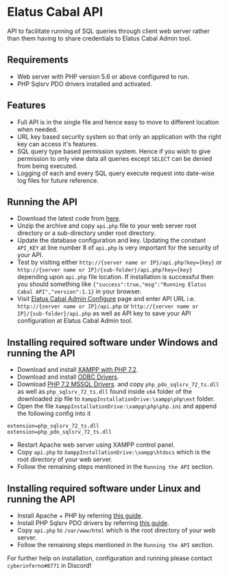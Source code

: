 # Elatus Cabal API
API to facilitate running of SQL queries through client web server rather than them having to share credentials to 
Elatus Cabal Admin tool.

## Requirements

* Web server with PHP version 5.6 or above configured to run.
* PHP Sqlsrv PDO drivers installed and activated.

## Features
* Full API is in the single file and hence easy to move to different location when needed.
* URL key based security system so that only an application with the right key can access it's features.
* SQL query type based permission system. 
Hence if you wish to give permission to only view data all queries except ``SELECT`` can be denied from being executed.
* Logging of each and every SQL query execute request into date-wise log files for future reference.

## Running the API
* Download the latest code from [here](https://github.com/Elatus-Gaming/elatus-cabal-api/archive/master.zip).
* Unzip the archive and copy ``api.php`` file to your web server root directory or a sub-directory under root directory.
* Update the database configuration and key. 
Updating the constant ``API_KEY`` at line number 8 of ``api.php`` is very important for the security of your API.
* Test by visiting either ``http://{server name or IP}/api.php?key={key}`` or ``http://{server name or IP}/{sub-folder}/api.php?key={key}`` 
depending upon ``api.php`` file location. If installation is successful then you should something like ``{"success":true,"msg":"Running Elatus Cabal API","version":1.1}`` in your browser.
* Visit [Elatus Cabal Admin Configure](https://cabal.elat.us/configure) page and enter API URL i.e. 
``http://{server name or IP}/api.php`` or ``http://{server name or IP}/{sub-folder}/api.php`` 
as well as API key to save your API configuration at Elatus Cabal Admin tool.

## Installing required software under Windows and running the API

* Download and install [XAMPP with PHP 7.2](https://www.apachefriends.org/xampp-files/7.2.18/xampp-windows-x64-7.2.18-1-VC15-installer.exe).
* Download and install [ODBC Drivers](https://www.microsoft.com/en-us/download/details.aspx?id=36434).
* Download [PHP 7.2 MSSQL Drivers](https://github.com/microsoft/msphpsql/releases/download/v5.6.1/Windows-7.2.zip). 
  and copy `php_pdo_sqlsrv_72_ts.dll` as well as `php_sqlsrv_72_ts.dll` found inside `x64` folder of the downloaded
  zip file to `XamppInstallationDrive:\xampp\php\ext` folder.
* Open the file `XamppInstallationDrive:\xampp\php\php.ini` and append the following config into it

````
extension=php_sqlsrv_72_ts.dll
extension=php_pdo_sqlsrv_72_ts.dll
````
* Restart Apache web server using XAMPP control panel.
* Copy ``api.php`` to ``XamppInstallationDrive:\xampp\htdocs`` which is the root directory of your web server.
* Follow the remaining steps mentioned in the ``Running the API`` section.

## Installing required software under Linux and running the API

* Install Apache + PHP by referring [this guide](https://tecadmin.net/install-apache-php-on-centos-fedora/).
* Install PHP Sqlsrv PDO drivers by referring [this guide](https://www.danhendricks.com/2017/11/installing-microsoft-sql-server-php-extensions-plesk-onyx/).
* Copy ``api.php`` to ``/var/www/html`` which is the root directory of your web server.
* Follow the remaining steps mentioned in the ``Running the API`` section.

For further help on installation, configuration and running please contact ``cyberinferno#8771`` in Discord! 
